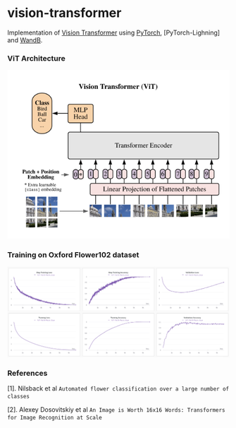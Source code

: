 # vision-transformer
Implementation of [Vision Transformer](https://arxiv.org/abs/2010.11929) using [PyTorch](), [PyTorch-Lighning] and [WandB]().

### ViT Architecture

![ViT](/assets/model.png "ViT")

### Training on Oxford Flower102 dataset

![ViT](/assets/training.png "ViT")




### References
[1]. Nilsback et al `Automated flower classification over a large number of classes` 

[2]. Alexey Dosovitskiy et al `An Image is Worth 16x16 Words: Transformers for Image Recognition at Scale`







